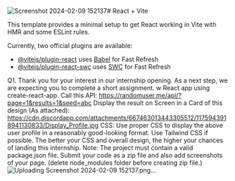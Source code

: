 ![Screenshot 2024-02-09 152137](https://github.com/Adarshsharma42876/assignment-/assets/120009672/d1afbc43-4e80-49f0-8188-2771c494ce5c)# React + Vite

This template provides a minimal setup to get React working in Vite with HMR and some ESLint rules.

Currently, two official plugins are available:

- [@vitejs/plugin-react](https://github.com/vitejs/vite-plugin-react/blob/main/packages/plugin-react/README.md) uses [Babel](https://babeljs.io/) for Fast Refresh
- [@vitejs/plugin-react-swc](https://github.com/vitejs/vite-plugin-react-swc) uses [SWC](https://swc.rs/) for Fast Refresh




Q1. Thank you for your interest in our internship opening. As a next step, we are expecting you to complete a short assignment.
w React app using create-react-app. Call this API: https://randomuser.me/api/?page=1&results=1&seed=abc Display the result on Screen in a Card of this design (As attached): https://cdn.discordapp.com/attachments/667463013443305512/1175943918941130833/Display_Profile.jpg CSS: Use proper CSS to display the above user profile in a reasonably good-looking format. Use Tailwind CSS if possible. The better your CSS and overall design, the higher your chances of landing this internship. Note: The project must contain a valid package.json file. Submit your code as a zip file and also add screenshots of your page. (delete node_modules folder before creating zip file.)       
![Uploading Screenshot 2024-02-09 152137.png…]()
